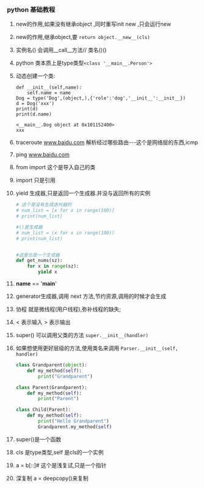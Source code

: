 ### python 基础教程

1. new的作用,如果没有继承object ,同时重写init new ,只会运行new
2. new的作用,继承object,要 `return object.__new__(cls)`
3. 实例名() 会调用__call__方法// 类名()()
4. python 类本质上是type类型`<class '__main__.Person'>`
5. 动态创建一个类:
    ```
    def __init__(self,name):
        self.name = name
    Dog = type('Dog',(object,),{'role':'dog','__init__':__init__})
    d = Dog('xxx')
    print(d)
    print(d.name)
    
    <__main__.Dog object at 0x101152400>
    xxx
    ```
6. traceroute www.baidu.com 解析经过哪些路由---这个是网络层的东西,icmp
7. ping www.baidu.com
8. from import 这个是导入自己的类
9. import 只是引用
10. yield 生成器,只是返回一个生成器.并没与返回所有的实例
    ```python
    # 这个是没有生成迭代器的
    # num_list = [x for x in range(100)]
    # print(num_list)
    
    #()是生成器
    # num_list = (x for x in range(100))
    # print(num_list)
    
    
    #这里也是一个生成器
    def get_nums(sz):
        for x in range(sz):
            yield x
    
    ```
    
11. __name__ == '__main__'
12. generator生成器,调用 next 方法,节约资源,调用的时候才会生成
13. 协程 就是微线程(用户线程),弥补线程的缺失;
14. < 表示输入 > 表示输出
15. super() 可以调用父类的方法 `super.__init__(handler)`
16. 如果想使用更好层级的方法,使用类名来调用 `Parser.__init__(self, handler)`

    ```python
    class Grandparent(object):
        def my_method(self):
            print("Grandparent")
    
    class Parent(Grandparent):
        def my_method(self):
            print("Parent")
    
    class Child(Parent):
        def my_method(self):
            print("Hello Grandparent")
            Grandparent.my_method(self)
    ```
17. super()是一个函数
18. cls 是type类型,self 是cls的一个实例
19. a = b[::]# 这个是浅复试,只是一个指针
20. 深复制 a = deepcopy()来复制
